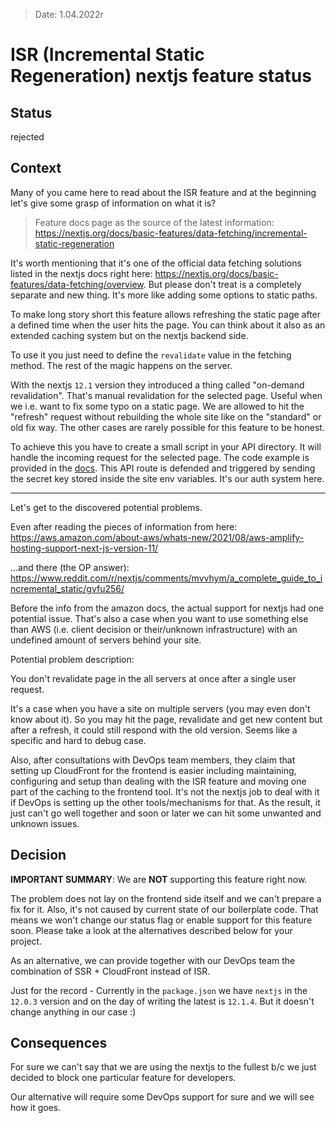 > Date: 1.04.2022r

# ISR (Incremental Static Regeneration) nextjs feature status

## Status

rejected

## Context

Many of you came here to read about the ISR feature and at the beginning let's give some grasp of information on what it is?

> Feature docs page as the source of the latest information:
https://nextjs.org/docs/basic-features/data-fetching/incremental-static-regeneration

It's worth mentioning that it's one of the official data fetching solutions listed in the nextjs docs right here: https://nextjs.org/docs/basic-features/data-fetching/overview. But please don't treat is a completely separate and new thing. It's more like adding some options to static paths.

To make long story short this feature allows refreshing the static page after a defined time when the user hits the page. You can think about it also as an extended caching system but on the nextjs backend side.

To use it you just need to define the `revalidate` value in the fetching method. The rest of the magic happens on the server.

With the nextjs `12.1` version they introduced a thing called "on-demand revalidation". That's manual revalidation for the selected page. Useful when we i.e. want to fix some typo on a static page. We are allowed to hit the "refresh" request without rebuilding the whole site like on the "standard" or old fix way. The other cases are rarely possible for this feature to be honest.

To achieve this you have to create a small script in your API directory. It will handle the incoming request for the selected page. The code example is provided in the [docs](https://nextjs.org/docs/basic-features/data-fetching/incremental-static-regeneration#using-on-demand-revalidation). This API route is defended and triggered by sending the secret key stored inside the site env variables. It's our auth system here.

___

Let's get to the discovered potential problems.

Even after reading the pieces of information from here:
https://aws.amazon.com/about-aws/whats-new/2021/08/aws-amplify-hosting-support-next-js-version-11/

...and there (the OP answer):
https://www.reddit.com/r/nextjs/comments/mvvhym/a_complete_guide_to_incremental_static/gvfu256/

Before the info from the amazon docs, the actual support for nextjs had one potential issue. That's also a case when you want to use something else than AWS (i.e. client decision or their/unknown infrastructure) with an undefined amount of servers behind your site.

Potential problem description:

You don't revalidate page in the all servers at once after a single user request.

It's a case when you have a site on multiple servers (you may even don't know about it). So you may hit the page, revalidate and get new content but after a refresh, it could still respond with the old version. Seems like a specific and hard to debug case.

Also, after consultations with DevOps team members, they claim that setting up CloudFront for the frontend is easier including maintaining, configuring and setup than dealing with the ISR feature and moving one part of the caching to the frontend tool. It's not the nextjs job to deal with it if DevOps is setting up the other tools/mechanisms for that. As the result, it just can't go well together and soon or later we can hit some unwanted and unknown issues.

## Decision

**IMPORTANT SUMMARY**: We are **NOT** supporting this feature right now. 

The problem does not lay on the frontend side itself and we can't prepare a fix for it. Also, it's not caused by current state of our boilerplate code. That means we won't change our status flag or enable support for this feature soon. Please take a look at the alternatives described below for your project.

As an alternative, we can provide together with our DevOps team the combination of SSR + CloudFront instead of ISR.

Just for the record - Currently in the `package.json` we have `nextjs` in the `12.0.3` version and on the day of writing the latest is `12.1.4`. But it doesn't change anything in our case :)

## Consequences

For sure we can't say that we are using the nextjs to the fullest b/c we just decided to block one particular feature for developers.

Our alternative will require some DevOps support for sure and we will see how it goes.
